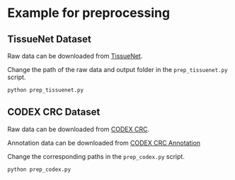 # Example for preprocessing

## TissueNet Dataset
Raw data can be downloaded from [TissueNet](https://datasets.deepcell.org/). 

Change the path of the raw data and output folder in the `prep_tissuenet.py` script. 

```bash
python prep_tissuenet.py
```

## CODEX CRC Dataset
Raw data can be downloaded from [CODEX CRC](https://wiki.cancerimagingarchive.net/pages/viewpage.action?pageId=70227790).

Annotation data can be downloaded from [CODEX CRC Annotation](https://data.mendeley.com/datasets/mpjzbtfgfr/1)

Change the corresponding paths in the `prep_codex.py` script. 

```bash
python prep_codex.py
```